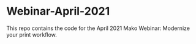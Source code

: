 # Webinar-April-2021
This repo contains the code for the April 2021 Mako Webinar: Modernize your print workflow.
